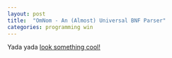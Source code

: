 ```yaml
---
layout: post
title:  "OmNom - An (Almost) Universal BNF Parser"
categories: programming win
---
```


Yada yada [look something cool!](http://devisibly.com/omnom/demo/)